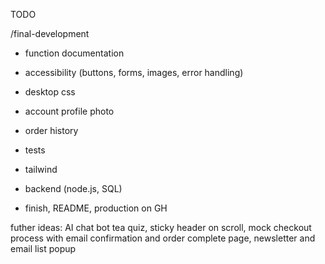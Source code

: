 TODO

/final-development 
- function documentation
- accessibility (buttons, forms, images, error handling)
- desktop css

- account profile photo
- order history

- tests
- tailwind
- backend (node.js, SQL)
- finish, README, production on GH

futher ideas:
AI chat bot tea quiz, sticky header on scroll, mock checkout process with email confirmation and order complete page, newsletter and email list popup